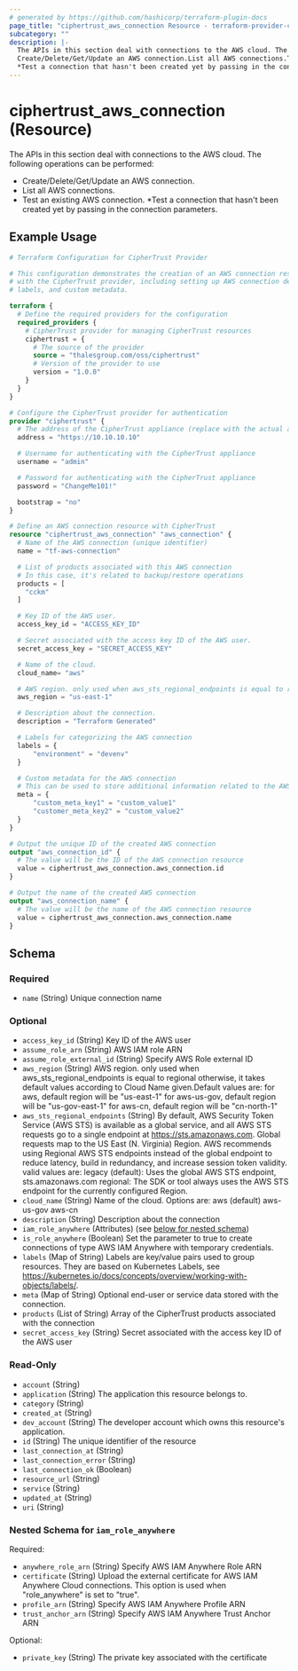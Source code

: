 ```yaml
---
# generated by https://github.com/hashicorp/terraform-plugin-docs
page_title: "ciphertrust_aws_connection Resource - terraform-provider-ciphertrust"
subcategory: ""
description: |-
  The APIs in this section deal with connections to the AWS cloud. The following operations can be performed:
  Create/Delete/Get/Update an AWS connection.List all AWS connections.Test an existing AWS connection.
  *Test a connection that hasn't been created yet by passing in the connection parameters.
---
```


# ciphertrust_aws_connection (Resource)

The APIs in this section deal with connections to the AWS cloud. The following operations can be performed:
* Create/Delete/Get/Update an AWS connection.
* List all AWS connections.
* Test an existing AWS connection.
*Test a connection that hasn't been created yet by passing in the connection parameters.

## Example Usage

```terraform
# Terraform Configuration for CipherTrust Provider

# This configuration demonstrates the creation of an AWS connection resource
# with the CipherTrust provider, including setting up AWS connection details,
# labels, and custom metadata.

terraform {
  # Define the required providers for the configuration
  required_providers {
    # CipherTrust provider for managing CipherTrust resources
    ciphertrust = {
      # The source of the provider
      source = "thalesgroup.com/oss/ciphertrust"
      # Version of the provider to use
      version = "1.0.0"
    }
  }
}

# Configure the CipherTrust provider for authentication
provider "ciphertrust" {
  # The address of the CipherTrust appliance (replace with the actual address)
  address = "https://10.10.10.10"

  # Username for authenticating with the CipherTrust appliance
  username = "admin"

  # Password for authenticating with the CipherTrust appliance
  password = "ChangeMe101!"

  bootstrap = "no"
}

# Define an AWS connection resource with CipherTrust
resource "ciphertrust_aws_connection" "aws_connection" {
  # Name of the AWS connection (unique identifier)
  name = "tf-aws-connection"

  # List of products associated with this AWS connection
  # In this case, it's related to backup/restore operations
  products = [
    "cckm"
  ]

  # Key ID of the AWS user.
  access_key_id = "ACCESS_KEY_ID"

  # Secret associated with the access key ID of the AWS user.
  secret_access_key = "SECRET_ACCESS_KEY"

  # Name of the cloud.
  cloud_name= "aws"

  # AWS region. only used when aws_sts_regional_endpoints is equal to regional otherwise, it takes default values according to Cloud Name given. For aws, default region will be "us-east-1".
  aws_region = "us-east-1"

  # Description about the connection.
  description = "Terraform Generated"

  # Labels for categorizing the AWS connection
  labels = {
      "environment" = "devenv"
  }

  # Custom metadata for the AWS connection
  # This can be used to store additional information related to the AWS connection
  meta = {
      "custom_meta_key1" = "custom_value1"
      "customer_meta_key2" = "custom_value2"
  }
}

# Output the unique ID of the created AWS connection
output "aws_connection_id" {
  # The value will be the ID of the AWS connection resource
  value = ciphertrust_aws_connection.aws_connection.id
}

# Output the name of the created AWS connection
output "aws_connection_name" {
  # The value will be the name of the AWS connection resource
  value = ciphertrust_aws_connection.aws_connection.name
}
```

<!-- schema generated by tfplugindocs -->
## Schema

### Required

- `name` (String) Unique connection name

### Optional

- `access_key_id` (String) Key ID of the AWS user
- `assume_role_arn` (String) AWS IAM role ARN
- `assume_role_external_id` (String) Specify AWS Role external ID
- `aws_region` (String) AWS region. only used when aws_sts_regional_endpoints is equal to regional otherwise, it takes default values according to Cloud Name given.Default values are: 
for aws, default region will be "us-east-1" 
for aws-us-gov, default region will be "us-gov-east-1" 
for aws-cn, default region will be "cn-north-1"
- `aws_sts_regional_endpoints` (String) By default, AWS Security Token Service (AWS STS) is available as a global service, and all AWS STS requests go to a single endpoint at https://sts.amazonaws.com. Global requests map to the US East (N. Virginia) Region. AWS recommends using Regional AWS STS endpoints instead of the global endpoint to reduce latency, build in redundancy, and increase session token validity. valid values are: 
legacy (default): Uses the global AWS STS endpoint, sts.amazonaws.com 
regional: The SDK or tool always uses the AWS STS endpoint for the currently configured Region.
- `cloud_name` (String) Name of the cloud. Options are: 
aws (default) 
aws-us-gov 
aws-cn
- `description` (String) Description about the connection
- `iam_role_anywhere` (Attributes) (see [below for nested schema](#nestedatt--iam_role_anywhere))
- `is_role_anywhere` (Boolean) Set the parameter to true to create connections of type AWS IAM Anywhere with temporary credentials.
- `labels` (Map of String) Labels are key/value pairs used to group resources. They are based on Kubernetes Labels, see https://kubernetes.io/docs/concepts/overview/working-with-objects/labels/.
- `meta` (Map of String) Optional end-user or service data stored with the connection.
- `products` (List of String) Array of the CipherTrust products associated with the connection
- `secret_access_key` (String) Secret associated with the access key ID of the AWS user

### Read-Only

- `account` (String)
- `application` (String) The application this resource belongs to.
- `category` (String)
- `created_at` (String)
- `dev_account` (String) The developer account which owns this resource's application.
- `id` (String) The unique identifier of the resource
- `last_connection_at` (String)
- `last_connection_error` (String)
- `last_connection_ok` (Boolean)
- `resource_url` (String)
- `service` (String)
- `updated_at` (String)
- `uri` (String)

<a id="nestedatt--iam_role_anywhere"></a>
### Nested Schema for `iam_role_anywhere`

Required:

- `anywhere_role_arn` (String) Specify AWS IAM Anywhere Role ARN
- `certificate` (String) Upload the external certificate for AWS IAM Anywhere Cloud connections. This option is used when "role_anywhere" is set to "true".
- `profile_arn` (String) Specify AWS IAM Anywhere Profile ARN
- `trust_anchor_arn` (String) Specify AWS IAM Anywhere Trust Anchor ARN

Optional:

- `private_key` (String) The private key associated with the certificate
